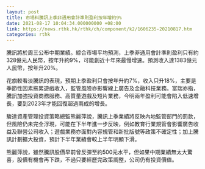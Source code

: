 ```yaml
---
layout: post
title: 市場料騰訊上季非通用會計準則盈利按年增約9%
date: 2021-08-17 10:04:34.000000000 +08:00
link: https://news.rthk.hk/rthk/ch/component/k2/1606235-20210817.htm
categories: rthk
---
```


騰訊將於周三公布中期業績。綜合市場平均預測，上季非通用會計準則盈利只有約328億元人民幣，按年升約9%，可能創近十年來最慢增速。預測收入達1383億元人民幣，按年升20%。

花旗較看淡騰訊的表現，預期上季盈利只會按年升約7%，收入只升18%，主要是季節性因素拖累遊戲收入，監管風險亦影響線上廣告及金融科技業務。富瑞亦指，騰訊加強投資商務服務、高質量遊戲及短片業務，今明兩年盈利可能會陷入低速增長，要到2023年才能回復超過兩成的增長。

駿達資產管理投資策略總監熊麗萍說，騰訊上季業績將反映內地監管部門的罰款，但風險仍未完全浮現，可能在下半年進一步反映，例如教育行業規管會影響廣告收益及聯營公司收入；遊戲業務亦面對內容規管和新批版號等政策不確定性；加上騰訊計劃擴大投資，預計下半年業績會較上半年明顯下滑。

熊麗萍說，雖然騰訊股價早前曾反彈至約500元水平，但如果中期業績無太大驚喜，股價有機會再下跌，不過只要經歷完政策調整，公司仍有投資價值。
